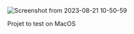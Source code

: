 
![Screenshot from 2023-08-21 10-50-59](https://github.com/GuillaumeSimonet17/42-tronc-commun/assets/84441663/b4c76bba-367c-4ee3-963d-733ebfd8f369)

Projet to test on MacOS
